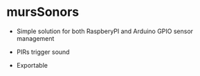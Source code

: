# mursSonors

- Simple solution for both RaspberyPI and Arduino GPIO sensor management

- PIRs trigger sound

- Exportable
